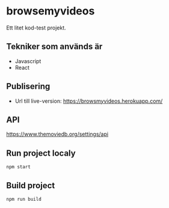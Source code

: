 # browsemyvideos

Ett litet kod-test projekt.

## Tekniker som används är

- Javascript
- React

## Publisering

- Url till live-version: https://browsmyvideos.herokuapp.com/

## API

https://www.themoviedb.org/settings/api

## Run project localy

`npm start`

## Build project

`npm run build`
